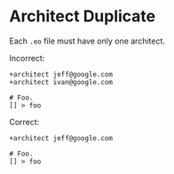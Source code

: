 # Architect Duplicate

Each `.eo` file must have only one architect.

Incorrect:

```eo
+architect jeff@google.com
+architect ivan@google.com

# Foo.
[] > foo
```

Correct:

```eo
+architect jeff@google.com

# Foo.
[] > foo
```
